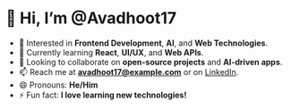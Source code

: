 # 👋 Hi, I’m @Avadhoot17

- 👀 Interested in **Frontend Development**, **AI**, and **Web Technologies**.
- 🌱 Currently learning **React**, **UI/UX**, and **Web APIs**.
- 💞️ Looking to collaborate on **open-source projects** and **AI-driven apps**.
- 📫 Reach me at **avadhoot17@example.com** or on [LinkedIn](https://www.linkedin.com/in/avadhoot17).
- 😄 Pronouns: **He/Him**
- ⚡ Fun fact: **I love learning new technologies!**


<!---
Avadhoot17/Avadhoot17 is a ✨ special ✨ repository because its `README.md` (this file) appears on your GitHub profile.
You can click the Preview link to take a look at your changes.
--->

